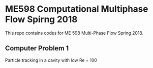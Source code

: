 # ME598 Computational Multiphase Flow Spirng 2018

This repo contains codes for ME 598 Multi-Phase Flow Spring 2018. 

## Computer Problem 1
Particle tracking in a cavity with low Re = 100
